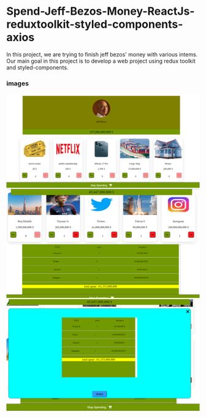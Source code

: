 # Spend-Jeff-Bezos-Money-ReactJs-reduxtoolkit-styled-components-axios

<p>In this project, we are trying to finish jeff bezos' money with various intems. Our main goal in this project is to develop a web project using redux toolkit and styled-components.
<p/>

<h3> images </h3>
<img src='https://raw.githubusercontent.com/baranbyzt/Spend-Jeff-Bezos-Money-ReactJs-reduxtoolkit-styled-components-axios/main/src/screenshot/example1.PNG' />
</hr>
<img src='https://raw.githubusercontent.com/baranbyzt/Spend-Jeff-Bezos-Money-ReactJs-reduxtoolkit-styled-components-axios/main/src/screenshot/example2.PNG' />
</hr>
<img src='https://raw.githubusercontent.com/baranbyzt/Spend-Jeff-Bezos-Money-ReactJs-reduxtoolkit-styled-components-axios/main/src/screenshot/example3.PNG' />
